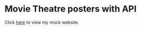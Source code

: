# Movie Theatre posters with API
Click [here](https://noahmiller4.github.io/movie-tickets/) to view my mock website.